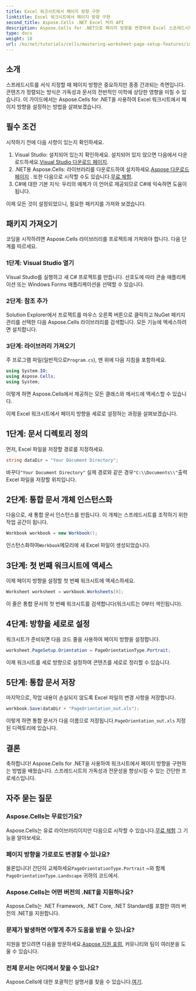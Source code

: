 ```yaml
---
title: Excel 워크시트에서 페이지 방향 구현
linktitle: Excel 워크시트에서 페이지 방향 구현
second_title: Aspose.Cells .NET Excel 처리 API
description: Aspose.Cells for .NET으로 페이지 방향을 변경하여 Excel 스프레드시트의 가독성과 프레젠테이션을 개선하는 방법을 알아보세요. 이 단계별 가이드는 명확한 예를 제공하면서 프로세스를 안내합니다.
type: docs
weight: 18
url: /ko/net/tutorials/cells/mastering-worksheet-page-setup-features/implement-page-orientation-in-excel-worksheet/
---
```

## 소개

스프레드시트를 서식 지정할 때 페이지 방향은 중요하지만 종종 간과되는 측면입니다. 콘텐츠가 정렬되는 방식은 가독성과 문서의 전반적인 미학에 상당한 영향을 미칠 수 있습니다. 이 가이드에서는 Aspose.Cells for .NET을 사용하여 Excel 워크시트에서 페이지 방향을 설정하는 방법을 살펴보겠습니다.

## 필수 조건

시작하기 전에 다음 사항이 있는지 확인하세요.

1. Visual Studio: 설치되어 있는지 확인하세요. 설치되어 있지 않으면 다음에서 다운로드하세요.[Visual Studio 다운로드 페이지](https://visualstudio.microsoft.com/vs/).
2.  .NET용 Aspose.Cells: 라이브러리를 다운로드하여 설치하세요.[Aspose 다운로드 페이지](https://releases.aspose.com/cells/net/) . 또한 다음으로 시작할 수도 있습니다.[무료 체험](https://releases.aspose.com/).
3. C#에 대한 기본 지식: 우리의 예제가 이 언어로 제공되므로 C#에 익숙하면 도움이 됩니다.

이제 모든 것이 설정되었으니, 필요한 패키지를 가져와 보겠습니다.

## 패키지 가져오기

코딩을 시작하려면 Aspose.Cells 라이브러리를 프로젝트에 가져와야 합니다. 다음 단계를 따르세요.

### 1단계: Visual Studio 열기

Visual Studio를 실행하고 새 C# 프로젝트를 만듭니다. 선호도에 따라 콘솔 애플리케이션 또는 Windows Forms 애플리케이션을 선택할 수 있습니다.

### 2단계: 참조 추가

Solution Explorer에서 프로젝트를 마우스 오른쪽 버튼으로 클릭하고 NuGet 패키지 관리를 선택한 다음 Aspose.Cells 라이브러리를 검색합니다. 모든 기능에 액세스하려면 설치합니다.

### 3단계: 라이브러리 가져오기

 주 프로그램 파일(일반적으로`Program.cs`), 맨 위에 다음 지침을 포함하세요.

```csharp
using System.IO;
using Aspose.Cells;
using System;
```

이렇게 하면 Aspose.Cells에서 제공하는 모든 클래스와 메서드에 액세스할 수 있습니다.

이제 Excel 워크시트에서 페이지 방향을 세로로 설정하는 과정을 살펴보겠습니다.

## 1단계: 문서 디렉토리 정의

먼저, Excel 파일을 저장할 경로를 지정하세요.

```csharp
string dataDir = "Your Document Directory";
```

 바꾸다`"Your Document Directory"` 실제 경로와 같은 경우`"C:\\Documents\\"`출력 Excel 파일을 저장할 위치입니다.

## 2단계: 통합 문서 개체 인스턴스화

다음으로, 새 통합 문서 인스턴스를 만듭니다. 이 개체는 스프레드시트를 조작하기 위한 작업 공간이 됩니다.

```csharp
Workbook workbook = new Workbook();
```

 인스턴스화하여`Workbook`메모리에 새 Excel 파일이 생성되었습니다.

## 3단계: 첫 번째 워크시트에 액세스

이제 페이지 방향을 설정할 첫 번째 워크시트에 액세스하세요.

```csharp
Worksheet worksheet = workbook.Worksheets[0];
```

이 줄은 통합 문서의 첫 번째 워크시트를 검색합니다(워크시트는 0부터 색인됩니다).

## 4단계: 방향을 세로로 설정

워크시트가 준비되면 다음 코드 줄을 사용하여 페이지 방향을 설정합니다.

```csharp
worksheet.PageSetup.Orientation = PageOrientationType.Portrait;
```

이제 워크시트를 세로 방향으로 설정하여 콘텐츠를 세로로 정리할 수 있습니다.

## 5단계: 통합 문서 저장

마지막으로, 작업 내용이 손실되지 않도록 Excel 파일의 변경 사항을 저장합니다.

```csharp
workbook.Save(dataDir + "PageOrientation_out.xls");
```

 이렇게 하면 통합 문서가 다음 이름으로 저장됩니다.`PageOrientation_out.xls` 지정된 디렉토리에 있습니다.

## 결론

축하합니다! Aspose.Cells for .NET을 사용하여 워크시트에서 페이지 방향을 구현하는 방법을 배웠습니다. 스프레드시트의 가독성과 전문성을 향상시킬 수 있는 간단한 프로세스입니다.

## 자주 묻는 질문

### Aspose.Cells는 무료인가요?

 Aspose.Cells는 유료 라이브러리이지만 다음으로 시작할 수 있습니다.[무료 체험](https://releases.aspose.com/) 그 기능을 알아보세요.

### 페이지 방향을 가로로도 변경할 수 있나요?

 물론입니다! 간단히 교체하세요`PageOrientationType.Portrait` ~와 함께`PageOrientationType.Landscape` 귀하의 코드에서.

### Aspose.Cells는 어떤 버전의 .NET을 지원하나요?

Aspose.Cells는 .NET Framework, .NET Core, .NET Standard를 포함한 여러 버전의 .NET을 지원합니다.

### 문제가 발생하면 어떻게 추가 도움을 받을 수 있나요?

 지원을 받으려면 다음을 방문하세요.[Aspose 지원 포럼](https://forum.aspose.com/c/cells/9), 커뮤니티와 팀이 여러분을 도울 수 있습니다.

### 전체 문서는 어디에서 찾을 수 있나요?

 Aspose.Cells에 대한 포괄적인 설명서를 찾을 수 있습니다.[여기](https://reference.aspose.com/cells/net/).
